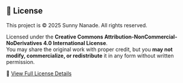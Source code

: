 ## 📄 License

This project is © 2025 Sunny Nanade. All rights reserved.

Licensed under the **Creative Commons Attribution-NonCommercial-NoDerivatives 4.0 International License**.  
You may share the original work with proper credit, but you **may not modify, commercialize, or redistribute** it in any form without written permission.

🔗 [View Full License Details](https://creativecommons.org/licenses/by-nc-nd/4.0/)
